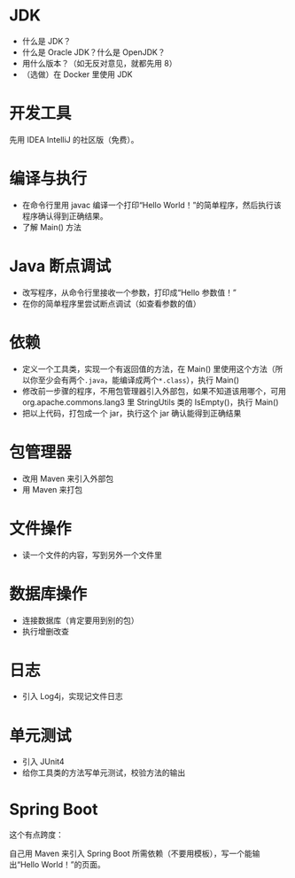 # JDK

- 什么是 JDK？
- 什么是 Oracle JDK？什么是 OpenJDK？
- 用什么版本？（如无反对意见，就都先用 8）
- （选做）在 Docker 里使用 JDK

# 开发工具

先用 IDEA IntelliJ 的社区版（免费）。

# 编译与执行

- 在命令行里用 javac 编译一个打印“Hello World！”的简单程序，然后执行该程序确认得到正确结果。
- 了解 Main() 方法

# Java 断点调试

- 改写程序，从命令行里接收一个参数，打印成“Hello 参数值！”
- 在你的简单程序里尝试断点调试（如查看参数的值）

# 依赖

- 定义一个工具类，实现一个有返回值的方法，在 Main() 里使用这个方法（所以你至少会有两个`.java`，能编译成两个`*.class`），执行 Main()
- 修改前一步骤的程序，不用包管理器引入外部包，如果不知道该用哪个，可用 org.apache.commons.lang3 里 StringUtils 类的 IsEmpty()，执行 Main()
- 把以上代码，打包成一个 jar，执行这个 jar 确认能得到正确结果

# 包管理器

- 改用 Maven 来引入外部包
- 用 Maven 来打包

# 文件操作

- 读一个文件的内容，写到另外一个文件里

# 数据库操作

- 连接数据库（肯定要用到别的包）
- 执行增删改查

# 日志

- 引入 Log4j，实现记文件日志

# 单元测试

- 引入 JUnit4
- 给你工具类的方法写单元测试，校验方法的输出

# Spring Boot

这个有点跨度：

自己用 Maven 来引入 Spring Boot 所需依赖（不要用模板），写一个能输出“Hello World！”的页面。

